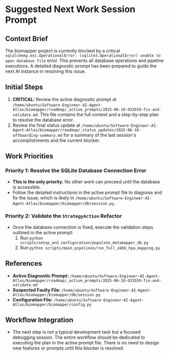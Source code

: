 # Suggested Next Work Session Prompt

## Context Brief
The biomapper project is currently blocked by a critical `sqlalchemy.exc.OperationalError: (sqlite3.OperationalError) unable to open database file` error. This prevents all database operations and pipeline executions. A detailed diagnostic prompt has been prepared to guide the next AI instance in resolving this issue.

## Initial Steps
1.  **CRITICAL:** Review the active diagnostic prompt at `/home/ubuntu/Software-Engineer-AI-Agent-Atlas/biomapper/roadmap/_active_prompts/2025-06-18-033559-fix-and-validate.md`. This file contains the full context and a step-by-step plan to resolve the database error.
2.  Review the final status update at `/home/ubuntu/Software-Engineer-AI-Agent-Atlas/biomapper/roadmap/_status_updates/2025-06-18-offboarding-summary.md` for a summary of the last session's accomplishments and the current blocker.

## Work Priorities

### Priority 1: Resolve the SQLite Database Connection Error
- **This is the only priority.** No other work can proceed until the database is accessible.
- Follow the detailed instructions in the active prompt file to diagnose and fix the issue, which is likely in `/home/ubuntu/Software-Engineer-AI-Agent-Atlas/biomapper/biomapper/db/session.py`.

### Priority 2: Validate the `StrategyAction` Refactor
- Once the database connection is fixed, execute the validation steps outlined in the active prompt:
  1.  Run `python scripts/setup_and_configuration/populate_metamapper_db.py`
  2.  Run `python scripts/main_pipelines/run_full_ukbb_hpa_mapping.py`

## References
- **Active Diagnostic Prompt:** `/home/ubuntu/Software-Engineer-AI-Agent-Atlas/biomapper/roadmap/_active_prompts/2025-06-18-033559-fix-and-validate.md`
- **Suspected Faulty File:** `/home/ubuntu/Software-Engineer-AI-Agent-Atlas/biomapper/biomapper/db/session.py`
- **Configuration File:** `/home/ubuntu/Software-Engineer-AI-Agent-Atlas/biomapper/biomapper/config.py`

## Workflow Integration
- The next step is not a typical development task but a focused debugging session. The entire workflow should be dedicated to executing the plan in the active prompt file. There is no need to design new features or prompts until this blocker is resolved.